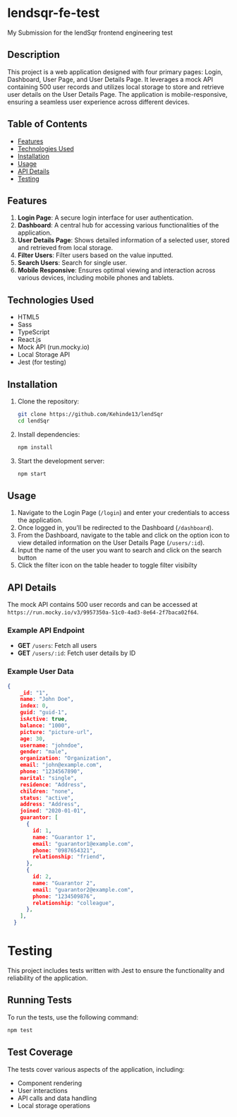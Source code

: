 # lendsqr-fe-test

My Submission for the lendSqr frontend engineering test

## Description

This project is a web application designed with four primary pages: Login, Dashboard, User Page, and User Details Page. It leverages a mock API containing 500 user records and utilizes local storage to store and retrieve user details on the User Details Page. The application is mobile-responsive, ensuring a seamless user experience across different devices.

## Table of Contents

- [Features](#features)
- [Technologies Used](#technologies-used)
- [Installation](#installation)
- [Usage](#usage)
- [API Details](#api-details)
- [Testing](#testing)

## Features

1. **Login Page**: A secure login interface for user authentication.
2. **Dashboard**: A central hub for accessing various functionalities of the application.
4. **User Details Page**: Shows detailed information of a selected user, stored and retrieved from local storage.
5. **Filter Users**: Filter users based on the value inputted.
6. **Search Users**: Search for single user.
7. **Mobile Responsive**: Ensures optimal viewing and interaction across various devices, including mobile phones and tablets.

## Technologies Used

- HTML5
- Sass
- TypeScript
- React.js 
- Mock API (run.mocky.io)
- Local Storage API
- Jest (for testing)

## Installation

1. Clone the repository:
    ```bash
    git clone https://github.com/Kehinde13/lendSqr
    cd lendSqr
    ```

2. Install dependencies:
    ```bash
    npm install
    ```

3. Start the development server:
    ```bash
    npm start
    ```


## Usage

1. Navigate to the Login Page (`/login`) and enter your credentials to access the application.
2. Once logged in, you'll be redirected to the Dashboard (`/dashboard`).
3. From the Dashboard, navigate to the table and click on the option icon to view detailed information on the User Details Page (`/users/:id`).
4. Input the name of the user you want to  search and click on the search button
5. Click the filter icon on the table header to toggle filter visibilty


## API Details

The mock API contains 500 user records and can be accessed at `https://run.mocky.io/v3/9957350a-51c0-4ad3-8e64-2f7baca02f64`. 

### Example API Endpoint

- **GET** `/users`: Fetch all users
- **GET** `/users/:id`: Fetch user details by ID

### Example User Data
```json
{
    _id: "1",
    name: "John Doe",
    index: 0,
    guid: "guid-1",
    isActive: true,
    balance: "1000",
    picture: "picture-url",
    age: 30,
    username: "johndoe",
    gender: "male",
    organization: "Organization",
    email: "john@example.com",
    phone: "1234567890",
    marital: "single",
    residence: "Address",
    children: "none",
    status: "active",
    address: "Address",
    joined: "2020-01-01",
    guarantor: [
      {
        id: 1,
        name: "Guarantor 1",
        email: "guarantor1@example.com",
        phone: "0987654321",
        relationship: "friend",
      },
      {
        id: 2,
        name: "Guarantor 2",
        email: "guarantor2@example.com",
        phone: "1234509876",
        relationship: "colleague",
      },
    ],
  }
  ```

# Testing
This project includes tests written with Jest to ensure the functionality and reliability of the application.

## Running Tests
To run the tests, use the following command:

```bash
npm test
```
## Test Coverage
The tests cover various aspects of the application, including:

- Component rendering
- User interactions
- API calls and data handling
- Local storage operations



